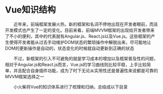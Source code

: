 # Vue知识结构

　　近年来，前端框架发展火热，新的框架和名词不停地出现在开发者眼前，而且开发模式也产生了一定的变化。目前来看，前端MVVM框架的出现给开发者带来了不小的便利，其中的代表就有Angular.js、React.js以及Vue.js。这些框架的产生使得开发者能从过去手动维护DOM状态的繁琐操作中解脱出来，尽可能地让DOM的更新操作是自动的，状态变化的时候就自动更新到正确的状态

　　不过，新框架的引入不可避免的就是学习成本的增加以及框架普及性的问题，相对于Angular.js和React.js而言，Vue.js的学习曲线则比较平稳，上手比较简单，并且配合自身插件功能，成为了时下无论从实用性还是普遍性来说都是可靠的MVVM框架选择之一

　　小火柴将Vue的知识体系进行了梳理和归纳，总结成以下目录


